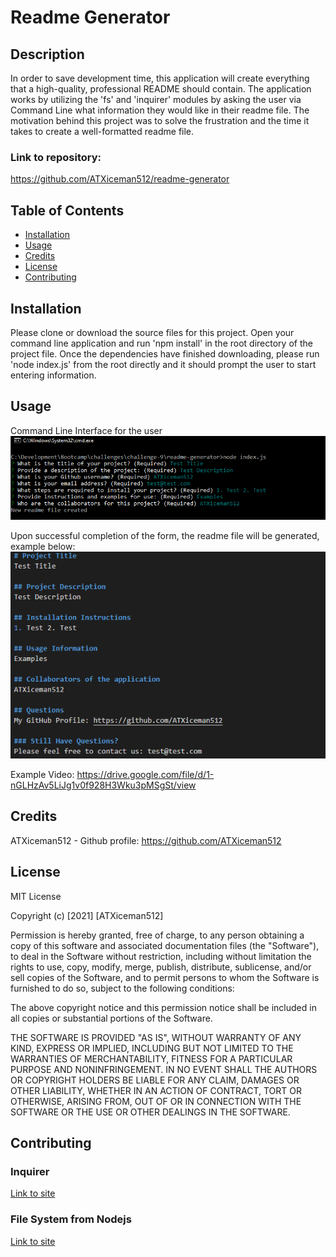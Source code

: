 # Readme Generator

## Description

In order to save development time, this application will create everything that a high-quality, professional README should contain. The application works by utilizing the 'fs' and 'inquirer' modules by asking the user via Command Line what information they would like in their readme file. The motivation behind this project was to solve the frustration and the time it takes to create a well-formatted readme file.

### Link to repository:

https://github.com/ATXiceman512/readme-generator

## Table of Contents

- [Installation](#installation)
- [Usage](#usage)
- [Credits](#credits)
- [License](#license)
- [Contributing](#Contributing)

## Installation

Please clone or download the source files for this project. Open your command line application and run 'npm install' in the root directory of the project file. Once the dependencies have finished downloading, please run 'node index.js' from the root directly and it should prompt the user to start entering information.

## Usage

Command Line Interface for the user
![User Interface](./assets/images/cmd_interface.png "User Interface")

Upon successful completion of the form, the readme file will be generated, example below:
![Index.html(FrontEnd) screenshot](./assets/images/example_readme.png "Success Message")

Example Video:
https://drive.google.com/file/d/1-nGLHzAv5LiJg1v0f928H3Wku3pMSgSt/view

## Credits

ATXiceman512 - Github profile: https://github.com/ATXiceman512

## License

MIT License

Copyright (c) [2021] [ATXiceman512]

Permission is hereby granted, free of charge, to any person obtaining a copy
of this software and associated documentation files (the "Software"), to deal
in the Software without restriction, including without limitation the rights
to use, copy, modify, merge, publish, distribute, sublicense, and/or sell
copies of the Software, and to permit persons to whom the Software is
furnished to do so, subject to the following conditions:

The above copyright notice and this permission notice shall be included in all
copies or substantial portions of the Software.

THE SOFTWARE IS PROVIDED "AS IS", WITHOUT WARRANTY OF ANY KIND, EXPRESS OR
IMPLIED, INCLUDING BUT NOT LIMITED TO THE WARRANTIES OF MERCHANTABILITY,
FITNESS FOR A PARTICULAR PURPOSE AND NONINFRINGEMENT. IN NO EVENT SHALL THE
AUTHORS OR COPYRIGHT HOLDERS BE LIABLE FOR ANY CLAIM, DAMAGES OR OTHER
LIABILITY, WHETHER IN AN ACTION OF CONTRACT, TORT OR OTHERWISE, ARISING FROM,
OUT OF OR IN CONNECTION WITH THE SOFTWARE OR THE USE OR OTHER DEALINGS IN THE
SOFTWARE.

## Contributing

### Inquirer

[Link to site](https://www.npmjs.com/package/inquirer)

### File System from Nodejs

[Link to site](https://nodejs.org/api/fs.html)
